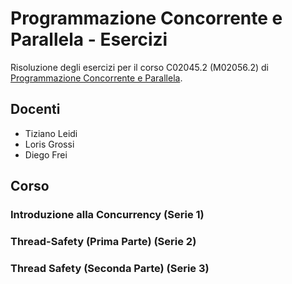 # Programmazione Concorrente e Parallela - Esercizi
Risoluzione degli esercizi per il corso C02045.2 (M02056.2) di [Programmazione Concorrente e Parallela](https://www.icorsi.ch/course/view.php?id=385).

## Docenti
- Tiziano Leidi
- Loris Grossi
- Diego Frei

## Corso

### Introduzione alla Concurrency (Serie 1)

### Thread-Safety (Prima Parte) (Serie 2)

### Thread Safety (Seconda Parte) (Serie 3)
